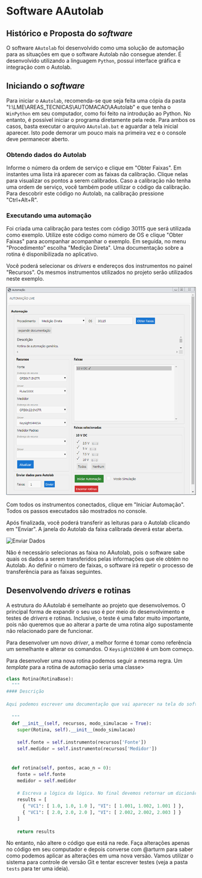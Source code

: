 # Software AAutolab

## Histórico e Proposta do _software_

O software `AAutolab` foi desenvolvido como uma solução de automação para as situações em que o software Autolab não consegue atender. É desenvolvido utilizando a linguagem `Python`, possuí interface gráfica e integração com o Autolab.

## Iniciando o _software_

Para iniciar o `AAutolab`, recomenda-se que seja feita uma cópia da pasta "I:\LME\AREAS_TECNICAS\AUTOMACAO\AAutolab" e que tenha o `WinPython` em seu computador, como foi feito na introdução ao Python. No entanto, é possível iniciar o programa diretamente pela rede. Para ambos os casos, basta executar o arquivo `AAutolab.bat` e aguardar a tela inicial aparecer. Isto pode demorar um pouco mais na primeira vez e o console deve permanecer aberto.

### Obtendo dados do Autolab

Informe o número da ordem de serviço e clique em "Obter Faixas". Em instantes uma lista irá aparecer com as faixas da calibração. Clique nelas para visualizar os pontos a serem calibrados. Caso a calibração não tenha uma ordem de serviço, você também pode utilizar o código da calibração. Para descobrir este código no Autolab, na calibração pressione "Ctrl+Alt+R".

### Executando uma automação

Foi criada uma calibração para testes com código 30115 que será utilizada como exemplo. Utilize este código como número de OS e clique "Obter Faixas" para acompanhar acompanhar o exemplo. Em seguida, no menu "Procedimento" escolha "Medição Direta". Uma documentação sobre a rotina é disponibilizada no aplicativo.

Você poderá selecionar os _drivers_ e endereços dos instrumentos no painel "Recursos".  Os mesmos instrumentos utilizados no projeto serão utilizados neste exemplo. 

![Recursos](./imgs/recursos.png)

Com todos os instrumentos conectados, clique em "Iniciar Automação". Todos os passos executados são mostrados no console.

Após finalizada, você poderá transferir as leituras para o Autolab clicando em "Enviar". A janela do Autolab da faixa calibrada deverá estar aberta.

![Enviar Dados](./imgs/enviar_dados.png)

Não é necessário selecionas as faixa no AAutolab, pois o software sabe quais os dados a serem transferidos pelas informações que ele obtém no Autolab. Ao definir o número de faixas, o software irá repetir o processo de transferência para as faixas seguintes.

## Desenvolvendo _drivers_ e rotinas

A estrutura do AAutolab é semelhante ao projeto que desenvolvemos. O principal forma de expandir o seu uso é por meio do desenvolvimento e testes de _drivers_ e rotinas. Inclusive, o teste é uma fator muito importante, pois não queremos que ao alterar a parte de uma rotina algo supostamente não relacionado pare de funcionar.

Para desenvolver um novo _driver_, a melhor forme é tomar como referência um semelhante e alterar os comandos. O `KeysightU2000` é um bom começo.

Para desenvolver uma nova rotina podemos seguir a mesma regra. Um _template_ para a rotina de automação seria uma classe>

```Python
class Rotina(RotinaBase):
  """
#### Descrição

Aqui podemos escrever uma documentação que vai aparecer na tela do software

  """
  def __init__(self, recursos, modo_simulacao = True):
    super(Rotina, self).__init__(modo_simulacao)

    self.fonte = self.instrumento(recursos['Fonte'])
    self.medidor = self.instrumento(recursos['Medidor'])
    
    
  def rotina(self, pontos, acao_n = 0):
    fonte = self.fonte
    medidor = self.medidor

    # Escreva a lógica da lógica. No final devemos retornar um dicionário com a seguinte estrutura:
    results = [
      { "VC1": [ 1.0, 1.0, 1.0 ], "VI": [ 1.001, 1.002, 1.001 ] },
      { "VC1": [ 2.0, 2.0, 2.0 ], "VI": [ 2.002, 2.002, 2.003 ] }
    ]
    
    return results
```

No entanto, não altere o código que está na rede. Faça alterações apenas no código em seu computador e depois converse com @arturm para saber como podemos aplicar as alterações em uma nova versão. Vamos utilizar o sistema para controle de versão Git e tentar escrever testes (veja a pasta `tests` para ter uma ideia).
